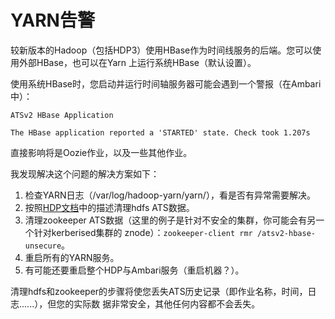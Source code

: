YARN告警
================================================================================
较新版本的Hadoop（包括HDP3）使用HBase作为时间线服务的后端。您可以使用外部HBase，也可以在Yarn
上运行系统HBase（默认设置）。

使用系统HBase时，您启动并运行时间轴服务器可能会遇到一个警报（在Ambari中）：
```
ATSv2 HBase Application

The HBase application reported a 'STARTED' state. Check took 1.207s
```
直接影响将是Oozie作业，以及一些其他作业。

我发现解决这个问题的解决方案如下：
1. 检查YARN日志（/var/log/hadoop-yarn/yarn/），看是否有异常需要解决。
2. 按照[HDP文档](https://docs.hortonworks.com/HDPDocuments/HDP3/HDP-3.0.1/data-operating-system/content/remove_ats_hbase_before_switching_between_clusters.html)中的描述清理hdfs ATS数据。
3. 清理zookeeper ATS数据（这里的例子是针对不安全的集群，你可能会有另一个针对kerberised集群的
znode）：`zookeeper-client rmr /atsv2-hbase-unsecure`。
4. 重启所有的YARN服务。
5. 有可能还要重启整个HDP与Ambari服务（重启机器？）。

清理hdfs和zookeeper的步骤将使您丢失ATS历史记录（即作业名称，时间，日志......），但您的实际数
据非常安全，其他任何内容都不会丢失。